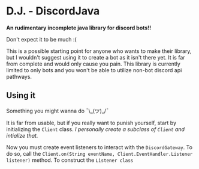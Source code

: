 # **D.J. - DiscordJava**
**An rudimentary incomplete java library for discord bots!!**

Don't expect it to be much :(

This is a possible starting point for anyone who wants to make their library, but I wouldn't suggest using it to create a bot as it isn't there yet. It is far from complete and would only cause you pain. This library is currently limited to only bots and you won't be able to utilize non-bot discord api pathways.

## Using it

Something you might wanna do ¯\\\_(ツ)_/¯

It is far from usable, but if you really want to punish yourself, start by initializing the `Client` class. _I personally create a subclass of `Client` and intialize that._

Now you must create event listeners to interact with the `DiscordGateway`. To do so, call the `Client.on(String eventName, Client.EventHandler.Listener listener)` method. To construct the `Listener class`